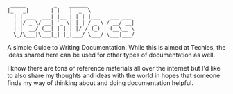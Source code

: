 ```
 _____         _    ______               
|_   _|       | |   |  _  \              
  | | ___  ___| |__ | | | |___   ___ ___
  | |/ _ \/ __| '_ \| | | / _ \ / __/ __|
  | |  __/ (__| | | | |/ / (_) | (__\__ \
  \_/\___|\___|_| |_|___/ \___/ \___|___/
```                                         

A simple Guide to Writing Documentation. While this is aimed at Techies, the ideas shared here can be used for other types of documentation as well.

I know there are tons of reference materials all over the internet but I'd like to also share my thoughts and ideas with the world in hopes that someone finds my way of thinking about and doing documentation helpful.
